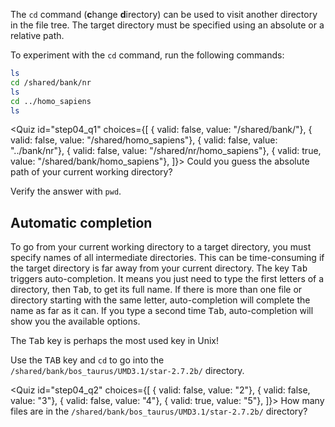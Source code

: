 <script>
import Quiz from "$components/Quiz.svelte";
</script>

The `cd` command (**c**hange **d**irectory) can be used to visit another directory in the file tree.
The target directory must be specified using an absolute or a relative path.

To experiment with the `cd` command, run the following commands:

```bash
ls
cd /shared/bank/nr
ls
cd ../homo_sapiens
ls
```

<Quiz id="step04_q1" choices={[
{ valid: false, value: "/shared/bank/"},
{ valid: false, value: "/shared/homo_sapiens"},
{ valid: false, value: "../bank/nr"},
{ valid: false, value: "/shared/nr/homo_sapiens"},
{ valid: true, value: "/shared/bank/homo_sapiens"},
]}>
<span slot="prompt">
Could you guess the absolute path of your current working directory?
</span>
</Quiz>

Verify the answer with `pwd`.

## Automatic completion

To go from your current working directory to a target directory, you must specify names of all intermediate directories. This can be time-consuming if the target directory is far away from your current directory.
The key <kbd>Tab</kbd> triggers auto-completion. It means you just need to type the first letters of a directory, then <kbd>Tab</kbd>, to get its full name. If there is more than one file or directory starting with the same letter, auto-completion will complete the name as far as it can. If you type a second time <kbd>Tab</kbd>, auto-completion will show you the available options.

The <kbd>Tab</kbd> key is perhaps the most used key in Unix!

Use the <kbd>TAB</kbd> key and `cd` to go into the `/shared/bank/bos_taurus/UMD3.1/star-2.7.2b/` directory.

<Quiz id="step04_q2" choices={[
{ valid: false, value: "2"},
{ valid: false, value: "3"},
{ valid: false, value: "4"},
{ valid: true, value: "5"},
]}>
<span slot="prompt">
How many files are in the `/shared/bank/bos_taurus/UMD3.1/star-2.7.2b/` directory?
</span>
</Quiz>
